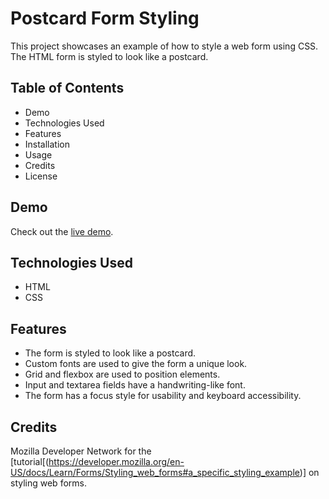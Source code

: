 # Postcard Form Styling
This project showcases an example of how to style a web form using CSS. The HTML form is styled to look like a postcard.

## Table of Contents
- Demo
- Technologies Used
- Features
- Installation
- Usage
- Credits
- License

## Demo
Check out the [live demo](https://elsiechen.github.io/Postcard/).

## Technologies Used
- HTML
- CSS

## Features
- The form is styled to look like a postcard.
- Custom fonts are used to give the form a unique look.
- Grid and flexbox are used to position elements.
- Input and textarea fields have a handwriting-like font.
- The form has a focus style for usability and keyboard accessibility.

## Credits
Mozilla Developer Network for the [tutorial[(https://developer.mozilla.org/en-US/docs/Learn/Forms/Styling_web_forms#a_specific_styling_example)] on styling web forms.

